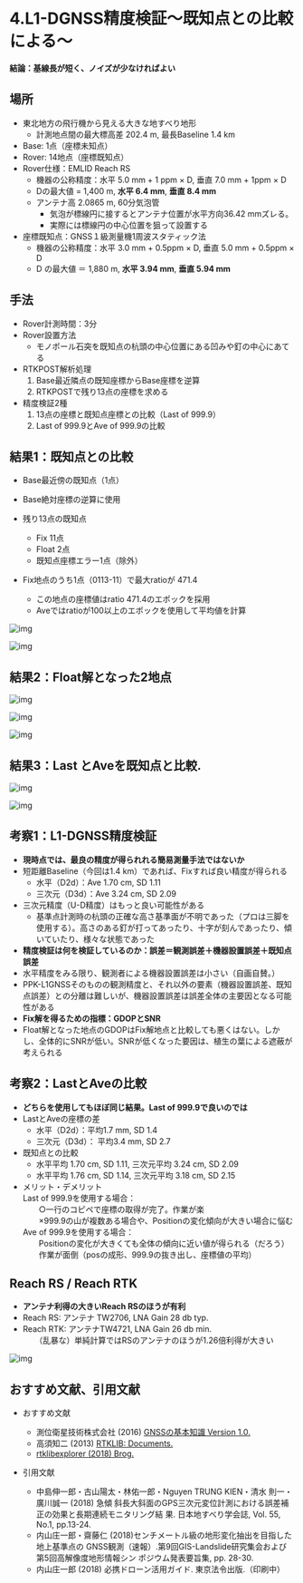 # 4.L1-DGNSS精度検証～既知点との比較による～
**結論：基線長が短く、ノイズが少なければよい**

## 場所

- 東北地方の飛行機から見える大きな地すべり地形
  - 計測地点間の最大標高差 202.4 m, 最長Baseline 1.4 km
- Base: 1点（座標未知点）
- Rover: 14地点（座標既知点）
- Rover仕様：EMLID Reach RS
  - 機器の公称精度：水平 5.0 mm + 1 ppm × D, 垂直 7.0 mm + 1ppm × D
  - Dの最大値 = 1,400 m, **水平 6.4 mm**, **垂直 8.4 mm**
  - アンテナ高 2.0865 m, 60分気泡管  
      - 気泡が標線円に接するとアンテナ位置が水平方向36.42 mmズレる。
      - 実際には標線円の中心位置を狙って設置する
- 座標既知点：GNSS１級測量機1周波スタティック法
  - 機器の公称精度：⽔平 3.0 mm + 0.5ppm × D, 垂直 5.0 mm + 0.5ppm × D
  - D の最大値 ＝ 1,880 m, **⽔平 3.94 mm**, **垂直 5.94 mm**

## 手法

- Rover計測時間：3分
- Rover設置方法
  - モノポール石突を既知点の杭頭の中心位置にある凹みや釘の中心にあてる
- RTKPOST解析処理
  1. Base最近隣点の既知座標からBase座標を逆算
  2. RTKPOSTで残り13点の座標を求める
- 精度検証2種
  1. 13点の座標と既知点座標との比較（Last of 999.9）
  2. Last of 999.9とAve of 999.9の比較

## 結果1：既知点との比較
- Base最近傍の既知点（1点）
- Base絶対座標の逆算に使用

- 残り13点の既知点
  - Fix 11点
  - Float 2点
  - 既知点座標エラー1点（除外）

- Fix地点のうち1点（0113-11）で最大ratioが 471.4  
  - この地点の座標値はratio 471.4のエポックを採用
  - Aveではratioが100以上のエポックを使用して平均値を計算

![img](./pic/1.png)

![img](./pic/2.png)

## 結果2：Float解となった2地点

![img](./pic/3.png)

![img](./pic/4.png)

![img](./pic/5.png)

## 結果3：Last とAveを既知点と比較.

![img](./pic/7.png)

![img](./pic/6.png)

## 考察1：L1-DGNSS精度検証

- **現時点では、最良の精度が得られれる簡易測量手法ではないか**
- 短距離Baseline（今回は1.4 km）であれば、Fixすれば良い精度が得られる
  - 水平（D2d）：Ave 1.70 cm, SD 1.11
  - 三次元（D3d）：Ave 3.24 cm, SD 2.09
- 三次元精度（U-D精度）はもっと良い可能性がある
  - 基準点計測時の杭頭の正確な高さ基準面が不明であった（プロは三脚を使用する）。高さのある釘が打ってあったり、十字が刻んであったり、傾いていたり、様々な状態であった
- **精度検証は何を検証しているのか：誤差＝観測誤差＋機器設置誤差＋既知点誤差**
- 水平精度をみる限り、観測者による機器設置誤差は小さい（自画自賛。）
- PPK-L1GNSSそのものの観測精度と、それ以外の要素（機器設置誤差、既知点誤差）との分離は難しいが、機器設置誤差は誤差全体の主要因となる可能性がある
- **Fix解を得るための指標：GDOPとSNR**
- Float解となった地点のGDOPはFix解地点と比較しても悪くはない。しかし、全体的にSNRが低い。SNRが低くなった要因は、植生の葉による遮蔽が考えられる

## 考察2：LastとAveの比較

- **どちらを使用してもほぼ同じ結果。Last of 999.9で良いのでは**
- LastとAveの座標の差
  - 水平（D2d）：平均1.7 mm, SD 1.4
  - 三次元（D3d）： 平均3.4 mm, SD 2.7
- 既知点との比較
  - 水平平均 1.70 cm, SD 1.11, 三次元平均 3.24 cm, SD 2.09
  - 水平平均 1.76 cm, SD 1.14, 三次元平均 3.18 cm, SD 2.15
- メリット・デメリット  
Last of 999.9を使用する場合：  
　　○一行のコピペで座標の取得が完了。作業が楽  
　　×999.9の山が複数ある場合や、Positionの変化傾向が大きい場合に悩む  
Ave of 999.9を使用する場合：  
　　Positionの変化が大きくても全体の傾向に近い値が得られる（だろう）  
　　作業が面倒（posの成形、999.9の抜き出し、座標値の平均）

## Reach RS / Reach RTK

- **アンテナ利得の大きいReach RSのほうが有利**
- Reach RS: アンテナ TW2706, LNA Gain 28 db typ.
- Reach RTK: アンテナTW4721, LNA Gain 26 db min.  
　　（乱暴な）単純計算ではRSのアンテナのほうが1.26倍利得が大きい

![img](./pic/8.png)

## おすすめ文献、引用文献

- おすすめ文献
  - 測位衛星技術株式会社 (2016) [GNSSの基本知識 Version 1.0.](
https://gnss.co.jp/wp-content/uploads/2016/07/ddd790b4eae745d43594c4f302b14761.pdf)  
  - 高須知二 (2013) [RTKLIB: Documents.](
http://www.rtklib.com/rtklib_document.htm)
  - [rtklibexplorer (2018) Brog.](
https://rtklibexplorer.wordpress.com/)

- 引用文献
  - 中島伸一郎・古山陽太・林佑一郎・Nguyen TRUNG KIEN・清水 則一・廣川誠一 (2018) 急傾	斜長大斜面のGPS三次元変位計測における誤差補正の効果と長期連続モニタリング結	果. 日本地すべり学会誌, Vol. 55, No.1, pp.13-24.
  - 内山庄一郎・齋藤仁 (2018)センチメートル級の地形変化抽出を目指した	地上基準点の	GNSS観測（速報）.第9回GIS-Landslide研究集会および第5回高解像度地形情報シン	ポジウム発表要旨集, pp. 28-30.
  - 内山庄一郎 (2018) 必携ドローン活用ガイド. 東京法令出版.（印刷中）
